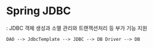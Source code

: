 # Spring JDBC
: JDBC 객체 생성과 소멸 관리와 트랜잭션처리 등 부가 기능 지원  


```
DAO --> JdbcTemplate --> JDBC --> DB Driver --> DB
```




